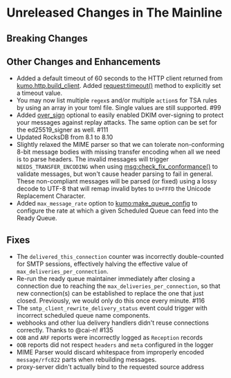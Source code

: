 # Unreleased Changes in The Mainline

## Breaking Changes

## Other Changes and Enhancements

* Added a default timeout of 60 seconds to the HTTP client returned from
  [kumo.http.build_client](../reference/kumo.http/build_client.md).
  Added [request:timeout()](../reference/kumo.http/Request.md#requestimeout)
  method to explicitly set a timeout value.
* You may now list multiple `regex`s and/or multiple `action`s for TSA rules
  by using an array in your toml file. Single values are still supported. #99
* Added [over_sign](../reference/kumo.dkim/rsa_sha256_signer.md#over_sign)
  optional to easily enabled DKIM over-signing to protect your messages
  against replay attacks. The same option can be set for the ed25519_signer
  as well. #111
* Updated RocksDB from 8.1 to 8.10
* Slightly relaxed the MIME parser so that we can tolerate non-conforming 8-bit
  message bodies with missing transfer encoding when all we need is to parse
  headers. The invalid messages will trigger `NEEDS_TRANSFER_ENCODING` when
  using
  [msg:check_fix_conformance()](../reference/message/check_fix_conformance.md)
  to validate messages, but won't cause header parsing to fail in general.
  These non-compliant messages will be parsed (or fixed) using a lossy decode
  to UTF-8 that will remap invalid bytes to `U+FFFD` the Unicode Replacement
  Character.
* Added `max_message_rate` option to
  [kumo:make_queue_config](../reference/kumo/make_queue_config.md)
  to configure the rate at which a given Scheduled Queue can feed
  into the Ready Queue.

## Fixes

* The `delivered_this_connection` counter was incorrectly double-counted for
  SMTP sessions, effectively halving the effective value of
  `max_deliveries_per_connection`.
* Re-run the ready queue maintainer immediately after closing a connection
  due to reaching the `max_deliveries_per_connection`, so that new connection(s)
  can be established to replace the one that just closed. Previously, we would
  only do this once every minute. #116
* The `smtp_client_rewrite_delivery_status` event could trigger with incorrect
  scheduled queue name components.
* webhooks and other lua delivery handlers didn't reuse connections correctly.
  Thanks to @cai-n! #135
* `OOB` and `ARF` reports were incorrectly logged as `Reception` records
* `OOB` reports did not respect `headers` and `meta` configured in the logger
* MIME Parser would discard whitespace from improperly encoded `message/rfc822`
  parts when rebuilding messages.
* proxy-server didn't actually bind to the requested source address
